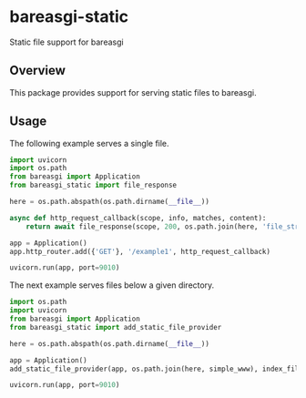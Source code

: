 # bareasgi-static

Static file support for bareasgi

## Overview

This package provides support for serving static files to bareasgi.

## Usage

The following example serves a single file.

```python
import uvicorn
import os.path
from bareasgi import Application
from bareasgi_static import file_response

here = os.path.abspath(os.path.dirname(__file__))

async def http_request_callback(scope, info, matches, content):
    return await file_response(scope, 200, os.path.join(here, 'file_stream.html'))

app = Application()
app.http_router.add({'GET'}, '/example1', http_request_callback)

uvicorn.run(app, port=9010)

```

The next example serves files below a given directory.

```python
import os.path
import uvicorn
from bareasgi import Application
from bareasgi_static import add_static_file_provider

here = os.path.abspath(os.path.dirname(__file__))

app = Application()
add_static_file_provider(app, os.path.join(here, simple_www), index_filename='index.html')

uvicorn.run(app, port=9010)
```